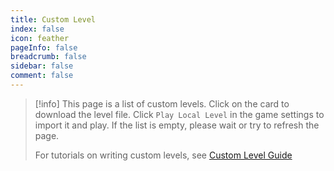 ```yaml
---
title: Custom Level
index: false
icon: feather
pageInfo: false
breadcrumb: false
sidebar: false
comment: false
---
```


<script setup>
    import LevelList from '@source/components/level-list/App.vue';
    import { provide } from 'vue';
    provide("i18nLanguage",'pt-BR');
</script>

> [!info]
> This page is a list of custom levels. Click on the card to download the level file. Click `Play Local Level` in the game settings to import it and play. If the list is empty, please wait or try to refresh the page.
>
> For tutorials on writing custom levels, see [Custom Level Guide](/en/guide/level/)

<LevelList authorGroup = "official"/>